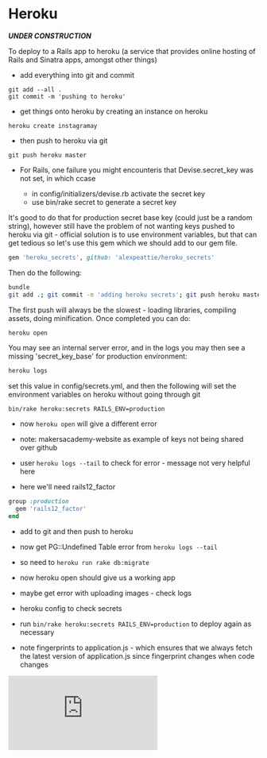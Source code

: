 Heroku
========

***UNDER CONSTRUCTION***

To deploy to a Rails app to heroku (a service that provides online hosting of Rails and Sinatra apps, amongst other things)

* add everything into git and commit

```
git add --all .
git commit -m 'pushing to heroku'
```
* get things onto heroku by creating an instance on heroku

```
heroku create instagramay
```

* then push to heroku via git

```
git push heroku master
```

* For Rails, one failure you might encounteris that Devise.secret_key was not set, in which ccase

  * in config/initializers/devise.rb activate the secret key
  * use bin/rake secret to generate a secret key

It's good to do that for production secret base key (could just be a random string), however still have the problem of not wanting keys pushed to heroku via git - official solution is to use environment variables, but that can get tedious so let's use this gem which we should add to our gem file. 

```ruby
gem 'heroku_secrets', github: 'alexpeattie/heroku_secrets'
```

Then do the following:

```sh
bundle
git add .; git commit -m 'adding heroku secrets'; git push heroku master
```

The first push will always be the slowest - loading libraries, compiling assets, doing minification. Once completed you can do:

```sh
heroku open
```

You may see an internal server error, and in the logs you may then see a missing 'secret_key_base' for production environment:

```sh
heroku logs
```

set this value in config/secrets.yml, and then the following will set the environment variables on heroku without going through git

```bin/rake heroku:secrets RAILS_ENV=production``` 

* now `heroku open` will give a different error

* note: makersacademy-website as example of keys not being shared over github

* user `heroku logs --tail` to check for error - message not very helpful here

* here we'll need rails12_factor

```ruby
group :production
  gem 'rails12_factor'
end 
```

* add to git and then push to heroku
* now get PG::Undefined Table error from `heroku logs --tail`
* so need to `heroku run rake db:migrate`
* now heroku open should give us a working app
* maybe get error with uploading images - check logs
* heroku config to check secrets

* run `bin/rake heroku:secrets RAILS_ENV=production` to deploy again as necessary

* note fingerprints to application.js - which ensures that we always fetch the latest version of application.js since fingerprint changes when code changes	


 


![Tracking pixel](https://githubanalytics.herokuapp.com/course/walkthroughs/heroku_rails.md)
